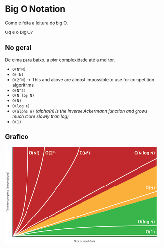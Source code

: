 # Big O Notation

Como é feita a leitura do big O.

Oq é o Big O?


## No geral

De cima para baixo, a pior complexidade até a melhor.

- ```O(N^N)``` 
- ```O(!N)```
- ```O(2^N)``` -> This and above are almost impossible to use for competition algorithms 
- ```O(N^2)```
- ```O(N log N)```
- ```O(N)```
- ```O(log n)```
- ```O(alpha n)``` _(alpha(n) is the inverse Ackermann function and grows much more slowly than log)_
- ```O(1)```

## Grafico

![Big O Graph](./bigO.png)

